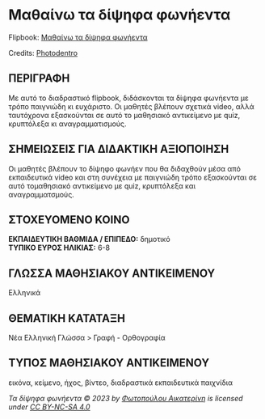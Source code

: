 # Μαθαίνω τα δίψηφα φωνήεντα
Flipbook: [Μαθαίνω τα δίψηφα φωνήεντα](https://photodentro.edu.gr/v/item/ugc/8525/2900)

Credits: [Photodentro](https://photodentro.edu.gr/ugc/r/8525/2900?locale=el#)

## ΠΕΡΙΓΡΑΦΗ
Με αυτό το διαδραστικό flipbook, διδάσκονται τα δίψηφα φωνήεντα με τρόπο παιγνιώδη κι ευχάριστο. Οι μαθητές βλέπουν σχετικά video, αλλά ταυτόχρονα εξασκούνται σε αυτό το μαθησιακό αντικείμενο με quiz, κρυπτόλεξα κι αναγραμματισμούς.

## ΣΗΜΕΙΩΣΕΙΣ ΓΙΑ ΔΙΔΑΚΤΙΚΗ ΑΞΙΟΠΟΙΗΣΗ
Οι μαθητές βλέπουν το δίψηφο φωνήεν που θα διδαχθούν μέσα από εκπαιδευτικά video και στη συνέχεια με παιγνιώδη τρόπο εξασκούνται σε αυτό τομαθησιακό αντικείμενο με quiz, κρυπτόλεξα και αναγραμματσμούς.

## ΣΤΟΧΕΥΟΜΕΝΟ ΚΟΙΝΟ
**ΕΚΠΑΙΔΕΥΤΙΚΗ ΒΑΘΜΙΔΑ / ΕΠΙΠΕΔΟ:** δημοτικό  
**ΤΥΠΙΚΟ ΕΥΡΟΣ ΗΛΙΚΙΑΣ:** 6-8

## ΓΛΩΣΣΑ ΜΑΘΗΣΙΑΚΟΥ ΑΝΤΙΚΕΙΜΕΝΟΥ
Ελληνικά

## ΘΕΜΑΤΙΚΗ ΚΑΤΑΤΑΞΗ
Νέα Ελληνική Γλώσσα > Γραφή - Ορθογραφία

## ΤΥΠΟΣ ΜΑΘΗΣΙΑΚΟΥ ΑΝΤΙΚΕΙΜΕΝΟΥ
εικόνα, κείμενο, ήχος, βίντεο, διαδραστικά εκπαιδευτικά παιχνίδια

*Τα δίψηφα φωνήεντα © 2023 by [Φωτοπούλου Αικατερίνη](https://fotoaik.eu/) is licensed under [CC BY-NC-SA 4.0](https://creativecommons.org/licenses/by-nc-sa/4.0/)*
